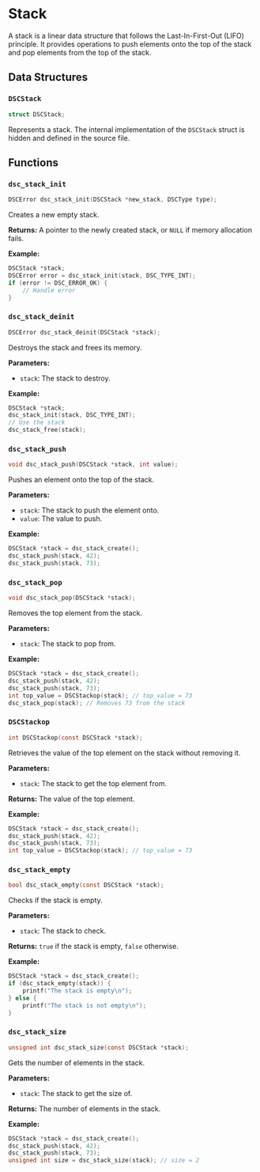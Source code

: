 # Stack

A stack is a linear data structure that follows the Last-In-First-Out (LIFO) principle. It provides operations to push elements onto the top of the stack and pop elements from the top of the stack.

## Data Structures

### `DSCStack`

```c
struct DSCStack;
```

Represents a stack. The internal implementation of the `DSCStack` struct is hidden and defined in the source file.

## Functions

### `dsc_stack_init`

```c
DSCError dsc_stack_init(DSCStack *new_stack, DSCType type);
```

Creates a new empty stack.

**Returns:** A pointer to the newly created stack, or `NULL` if memory allocation fails.

**Example:**

```c
DSCStack *stack;
DSCError error = dsc_stack_init(stack, DSC_TYPE_INT);
if (error != DSC_ERROR_OK) {
    // Handle error
}
```

### `dsc_stack_deinit`

```c
DSCError dsc_stack_deinit(DSCStack *stack);
```

Destroys the stack and frees its memory.

**Parameters:**
- `stack`: The stack to destroy.

**Example:**

```c
DSCStack *stack;
dsc_stack_init(stack, DSC_TYPE_INT);
// Use the stack
dsc_stack_free(stack);
```

### `dsc_stack_push`

```c
void dsc_stack_push(DSCStack *stack, int value);
```

Pushes an element onto the top of the stack.

**Parameters:**
- `stack`: The stack to push the element onto.
- `value`: The value to push.

**Example:**

```c
DSCStack *stack = dsc_stack_create();
dsc_stack_push(stack, 42);
dsc_stack_push(stack, 73);
```

### `dsc_stack_pop`

```c
void dsc_stack_pop(DSCStack *stack);
```

Removes the top element from the stack.

**Parameters:**
- `stack`: The stack to pop from.

**Example:**

```c
DSCStack *stack = dsc_stack_create();
dsc_stack_push(stack, 42);
dsc_stack_push(stack, 73);
int top_value = DSCStackop(stack); // top_value = 73
dsc_stack_pop(stack); // Removes 73 from the stack
```

### `DSCStackop`

```c
int DSCStackop(const DSCStack *stack);
```

Retrieves the value of the top element on the stack without removing it.

**Parameters:**
- `stack`: The stack to get the top element from.

**Returns:** The value of the top element.

**Example:**

```c
DSCStack *stack = dsc_stack_create();
dsc_stack_push(stack, 42);
dsc_stack_push(stack, 73);
int top_value = DSCStackop(stack); // top_value = 73
```

### `dsc_stack_empty`

```c
bool dsc_stack_empty(const DSCStack *stack);
```

Checks if the stack is empty.

**Parameters:**
- `stack`: The stack to check.

**Returns:** `true` if the stack is empty, `false` otherwise.

**Example:**

```c
DSCStack *stack = dsc_stack_create();
if (dsc_stack_empty(stack)) {
    printf("The stack is empty\n");
} else {
    printf("The stack is not empty\n");
}
```

### `dsc_stack_size`

```c
unsigned int dsc_stack_size(const DSCStack *stack);
```

Gets the number of elements in the stack.

**Parameters:**
- `stack`: The stack to get the size of.

**Returns:** The number of elements in the stack.

**Example:**

```c
DSCStack *stack = dsc_stack_create();
dsc_stack_push(stack, 42);
dsc_stack_push(stack, 73);
unsigned int size = dsc_stack_size(stack); // size = 2
```
